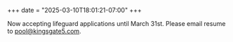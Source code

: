 +++
date = "2025-03-10T18:01:21-07:00"
+++

Now accepting lifeguard applications until March 31st. Please email resume to pool@kingsgate5.com.
